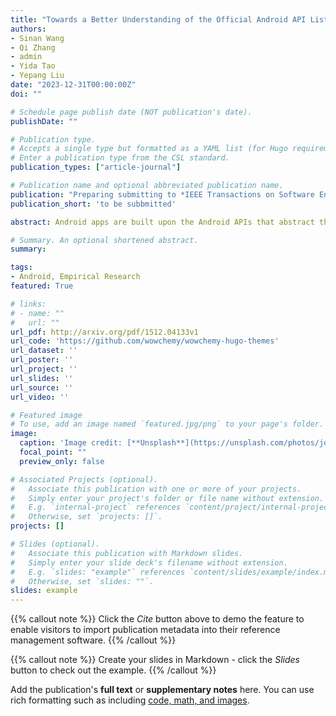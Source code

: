 ```yaml
---
title: "Towards a Better Understanding of the Official Android API Lists"
authors:
- Sinan Wang
- Qi Zhang
- admin
- Yida Tao
- Yepang Liu
date: "2023-12-31T00:00:00Z"
doi: ""

# Schedule page publish date (NOT publication's date).
publishDate: ""

# Publication type.
# Accepts a single type but formatted as a YAML list (for Hugo requirements).
# Enter a publication type from the CSL standard.
publication_types: ["article-journal"]

# Publication name and optional abbreviated publication name.
publication: "Preparing submitting to *IEEE Transactions on Software Engineering"
publication_short: 'to be subbmitted'

abstract: Android apps are built upon the Android APIs that abstract the system’s functionalities. These APIs are officially documented in several text files, which we call Android API Lists (AALs) in our study. Previous research on Android APIs has been dependent on specific, yet varied, AALs. As pointed out by a recent study, using different AALs can produce significantly varying research outcomes. It highlights the need for a comprehensive investigation of the AALs. To this end, we conducted the first systematic study about four official AALs. We first analyzed their characteristics and evolution. Then, we compared their documented APIs to reveal their differences. To understand the impact of such differences, we further studied the API existence on nine real devices, including stock Android and vendor-customized Android devices. Finally, we analyzed API usage in 17,759 real-world Android apps, including open-source apps, commercial apps, and malware, to measure the threat of utilizing different AALs for Android research. Our study uncovered the instability of official AALs and the inconsistency between them. We also observed usages of vendor-customized APIs from normal apps, which currently gain little attention from the research community. Based on our findings, we draw several implications for future work. We believe our study can serve as a valuable resource for practitioners and researchers, offering them a deeper understanding of Android APIs and API lists.

# Summary. An optional shortened abstract.
summary: 

tags:
- Android, Empirical Research
featured: True

# links:
# - name: ""
#   url: ""
url_pdf: http://arxiv.org/pdf/1512.04133v1
url_code: 'https://github.com/wowchemy/wowchemy-hugo-themes'
url_dataset: ''
url_poster: ''
url_project: ''
url_slides: ''
url_source: ''
url_video: ''

# Featured image
# To use, add an image named `featured.jpg/png` to your page's folder. 
image:
  caption: 'Image credit: [**Unsplash**](https://unsplash.com/photos/jdD8gXaTZsc)'
  focal_point: ""
  preview_only: false

# Associated Projects (optional).
#   Associate this publication with one or more of your projects.
#   Simply enter your project's folder or file name without extension.
#   E.g. `internal-project` references `content/project/internal-project/index.md`.
#   Otherwise, set `projects: []`.
projects: []

# Slides (optional).
#   Associate this publication with Markdown slides.
#   Simply enter your slide deck's filename without extension.
#   E.g. `slides: "example"` references `content/slides/example/index.md`.
#   Otherwise, set `slides: ""`.
slides: example
---
```


{{% callout note %}}
Click the *Cite* button above to demo the feature to enable visitors to import publication metadata into their reference management software.
{{% /callout %}}

{{% callout note %}}
Create your slides in Markdown - click the *Slides* button to check out the example.
{{% /callout %}}

Add the publication's **full text** or **supplementary notes** here. You can use rich formatting such as including [code, math, and images](https://wowchemy.com/docs/content/writing-markdown-latex/).
